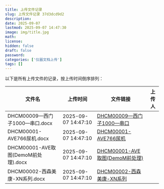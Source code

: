 ```yaml
---
title: 上传文件记录
slug: 上传文件记录 37d3dcd9d2
description:
date: 2025-09-07
lastmod: 2025-09-07 14:47:30
image: img/title.jpg
math:
license:
hidden: false
draft: false
password:
categories: ['仪器文档上传']
tags: []
---
```

以下是所有上传文件的记录，按上传时间倒序排列：

| 文件名 | 上传时间 | 文件链接 | 上传人 |
|--------|----------|----------|----------|
| DHCM00009—西门子1000—串口.docx | 2025-09-07 14:47:10 | [DHCM00009—西门子1000—串口](assets/DHCM00009—西门子1000—串口.docx) | |
| DHCM00001-AVE766尿机.docx | 2025-09-07 14:47:10 | [DHCM00001-AVE766尿机](assets/DHCM00001-AVE766尿机.docx) | |
| DHCM00001-AVE取图(DemoM前处理).docx | 2025-09-07 14:47:10 | [DHCM00001-AVE取图(DemoM前处理)](assets/DHCM00001-AVE取图(DemoM前处理).docx) | |
| DHCM00002-西森美康-XN系列.docx | 2025-09-07 14:47:10 | [DHCM00002-西森美康-XN系列](assets/DHCM00002-西森美康-XN系列.docx) | |